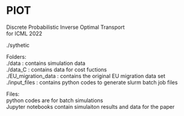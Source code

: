 # PIOT
Discrete Probabilistic Inverse Optimal Transport  
for ICML 2022  

./sythetic  

Folders:  
./data : contains simulation data  
./data_C : contains data for cost fuctions  
./EU_migration_data : contains the original EU migration data set  
./input_files : contains python codes to generate slurm batch job files  
  
Files:  
python codes are for batch simulations  
Jupyter notebooks contain simulaiton results and data for the paper  
